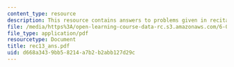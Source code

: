 ```yaml
---
content_type: resource
description: This resource contains answers to problems given in recitation thirteen.
file: /media/https%3A/open-learning-course-data-rc.s3.amazonaws.com/6-041-probabilistic-systems-analysis-and-applied-probability-spring-2006/d668a3439bb58214a7b2b2abb127d29c_rec13_ans.pdf
file_type: application/pdf
resourcetype: Document
title: rec13_ans.pdf
uid: d668a343-9bb5-8214-a7b2-b2abb127d29c
---
```

